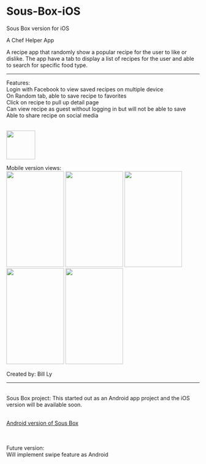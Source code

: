 # Sous-Box-iOS
Sous Box version for iOS

A Chef Helper App

<html>
<body>
A recipe app that randomly show a popular recipe for the user to like or dislike. The app have a tab to display a list of recipes for the user and able to search for specific food type. <br>

----------------------

<p>Features:
<br>Login with Facebook to view saved recipes on multiple device
<br>On Random tab, able to save recipe to favorites
<br>Click on recipe to pull up detail page
<br>Can view recipe as guest without logging in but will not be able to save
<br>Able to share recipe on social media
</p>

<br>
<img src="http://i.imgur.com/zS0EhJt.png" width = "75" height = "75">

Mobile version views:<br>
<img src="http://i.imgur.com/lwuCklq.png" width = "150" height = "250">
<img src="http://i.imgur.com/DHzN0Bl.png" width = "150" height = "250">
<img src="http://i.imgur.com/Op03Bt4.png" width = "150" height = "250">
<br>
<img src="http://i.imgur.com/YOO9z1h.png" width = "150" height = "250">
<img src="http://i.imgur.com/7ZDzcrO.png" width = "150" height = "250">



<p>Created by: Bill Ly</p>



--------------------


<p><br>Sous Box project: This started out as an Android app project and the iOS version will be available soon.

<br><a href="https://github.com/Billy1301/SousBox">Android version of Sous Box </a>

<br>
<br>Future version: 
<br> Will implement swipe feature as Android


</p>
</body>
</html>
